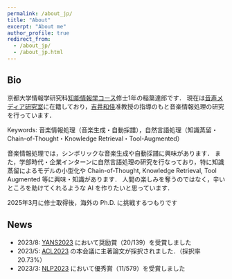 ```yaml
---
permalink: /about_jp/
title: "About"
excerpt: "About me"
author_profile: true
redirect_from: 
  - /about_jp/
  - /about_jp.html
---
```


## Bio

京都大学情報学研究科[知能情報学コース](https://www.ist.i.kyoto-u.ac.jp/)修士1年の稲葉達郎です．
現在は[音声メディア研究室](http://sap.ist.i.kyoto-u.ac.jp/)に在籍しており，[吉井和佳](http://sap.ist.i.kyoto-u.ac.jp/members/yoshii/)准教授の指導のもと音楽情報処理の研究を行っています．

Keywords: 音楽情報処理（音楽生成・自動採譜），自然言語処理（知識蒸留・Chain-of-Thought・Knowledge Retrieval・Tool-Augmented）

音楽情報処理では，シンボリックな音楽生成や自動採譜に興味があります．
また，学部時代・企業インターンに自然言語処理の研究を行なっており，特に知識蒸留によるモデルの小型化や Chain-of-Thought, Knowledge Retrieval, Tool Augmented 等に興味・知識があります．
人間の楽しみを奪うのではなく，辛いところを助けてくれるような AI を作りたいと思っています．

2025年3月に修士取得後，海外の Ph.D. に挑戦するつもりです

## News

- 2023/8: [YANS2023](https://yans.anlp.jp/entry/yans2023) において奨励賞（20/139）を受賞しました
- 2023/5: [ACL2023](https://2023.aclweb.org/) の本会議に主著論文が採択されました．（採択率 20.73%）
- 2023/3: [NLP2023](https://www.anlp.jp/nlp2023/) において優秀賞（11/579）を受賞しました
